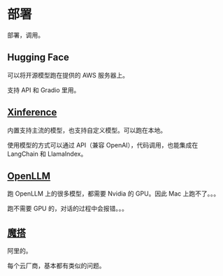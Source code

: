 # 部署
部署，调用。

## Hugging Face
可以将开源模型跑在提供的 AWS 服务器上。

支持 API 和 Gradio 里用。

## [Xinference](https://github.com/xorbitsai/inference)
内置支持主流的模型，也支持自定义模型。可以跑在本地。

使用模型的方式可以通过 API（兼容 OpenAI），代码调用，也能集成在 LangChain 和 LlamaIndex。

## [OpenLLM](https://github.com/bentoml/OpenLLM)
跑 OpenLLM 上的很多模型，都需要 Nvidia 的 GPU。因此 Mac 上跑不了。。。

跑不需要 GPU 的，对话的过程中会报错。。。

## [魔搭](https://modelscope.cn/home)
阿里的。

每个云厂商，基本都有类似的问题。